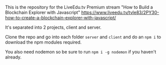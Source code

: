 This is the repository for the LiveEdu.tv Premium stream "How to Build a Blockchain Explorer with Javascript" https://www.liveedu.tv/tvle83/2PY30-how-to-create-a-blockchain-explorer-with-javascript/

It's separated into 2 projects, client and server.

Clone the repo and go into each folder `server` and `client` and do an `npm i` to download the npm modules required.

You also need nodemon so be sure to run `npm i -g nodemon` if you haven't already.

